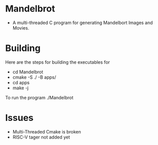 Mandelbrot
========
- A multi-threaded C program for generating Mandelbort Images and Movies.

Building
========

Here are  the steps for building the executables for

 * cd Mandelbrot
 * cmake -S ./ -B apps/
 * cd apps
 * make -j

To run the program ./Mandelbrot
	
Issues
======

 * Multi-Threaded Cmake is broken
 * RISC-V tager not added yet
